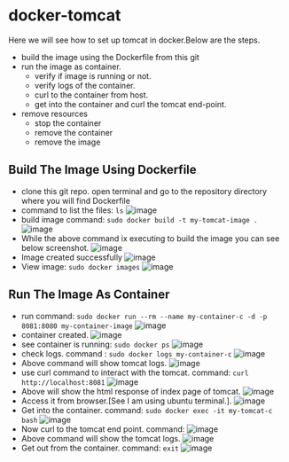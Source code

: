 # docker-tomcat
Here we will see how to set up tomcat in docker.Below are the steps.
* build the image using the Dockerfile from this git
* run the image as container.
  * verify if image is running or not.
  * verify logs of the container.
  * curl to the container from host.
  * get into the container and curl the tomcat end-point.
* remove resources
  * stop the container
  * remove the container
  * remove the image

Build The Image Using Dockerfile
--------------------------------
* clone this git repo. open terminal and go to the repository directory where you will find Dockerfile
* command to list the files: `ls`
![image](https://user-images.githubusercontent.com/17001948/44620143-f864d880-a8ac-11e8-9876-f5e4caa927af.png)
* build image command: `sudo docker build -t my-tomcat-image .`
![image](https://user-images.githubusercontent.com/17001948/44620163-29450d80-a8ad-11e8-9439-08dabb8d27c2.png)
* While the above command ix executing to build the image you can see below screenshot.
![image](https://user-images.githubusercontent.com/17001948/44620171-542f6180-a8ad-11e8-8125-498d0a9fd226.png)
* Image created successfully
![image](https://user-images.githubusercontent.com/17001948/44620215-06672900-a8ae-11e8-960d-0a1205436570.png)
* View image: `sudo docker images`
![image](https://user-images.githubusercontent.com/17001948/44620235-4e864b80-a8ae-11e8-8dd5-78a66040a607.png)

Run The Image As Container
--------------------------
* run command: `sudo docker run --rm --name my-container-c -d -p 8081:8080 my-container-image`
![image](https://user-images.githubusercontent.com/17001948/44620283-0582c700-a8af-11e8-947b-5aab69e33485.png)
* container created.
![image](https://user-images.githubusercontent.com/17001948/44620294-32cf7500-a8af-11e8-9203-1dbc137d9f86.png)
* see container is running: `sudo docker ps`
![image](https://user-images.githubusercontent.com/17001948/44620298-572b5180-a8af-11e8-8588-836ac9391f26.png)
* check logs. command : `sudo docker logs my-container-c`
![image](https://user-images.githubusercontent.com/17001948/44620324-d3be3000-a8af-11e8-9f06-1e7d00d69974.png)
* Above command will show tomcat logs.
![image](https://user-images.githubusercontent.com/17001948/44620327-e9cbf080-a8af-11e8-93c7-2d4b3fd7042b.png)
* use curl command to interact with the tomcat. command: `curl http://localhost:8081`
![image](https://user-images.githubusercontent.com/17001948/44620333-0bc57300-a8b0-11e8-9f33-8cb9ceb4aee4.png)
* Above will show the html response of index page of tomcat.
![image](https://user-images.githubusercontent.com/17001948/44620350-44654c80-a8b0-11e8-8f23-9d1dd55d3410.png)
* Access it from browser.[See I am using ubuntu terminal.].
![image](https://user-images.githubusercontent.com/17001948/44620357-71b1fa80-a8b0-11e8-9c4d-bd32bf0d4a31.png)
* Get into the container. command: `sudo docker exec -it my-tomcat-c bash`
![image](https://user-images.githubusercontent.com/17001948/44620487-b9398600-a8b2-11e8-9484-185a4fb3a5b9.png)
* Now curl to the tomcat end point. command: 
![image](https://user-images.githubusercontent.com/17001948/44620492-db330880-a8b2-11e8-93a6-29584868c7ff.png)
* Above command will show the tomcat logs.
![image](https://user-images.githubusercontent.com/17001948/44620496-f140c900-a8b2-11e8-8865-1dbb7d410db3.png)
* Get out from the container. command: `exit`
![image](https://user-images.githubusercontent.com/17001948/44620566-226dc900-a8b4-11e8-8406-21d7685059ef.png)



